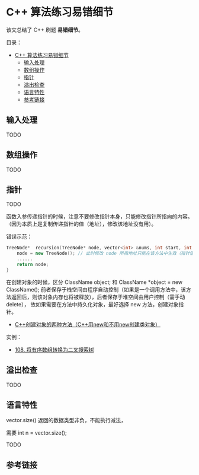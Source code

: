 # C++ 算法练习易错细节

该文总结了 C++ 刷题 **易错细节**。

目录：

- [C++ 算法练习易错细节](#c-算法练习易错细节)
  - [输入处理](#输入处理)
  - [数组操作](#数组操作)
  - [指针](#指针)
  - [溢出检查](#溢出检查)
  - [语言特性](#语言特性)
  - [参考链接](#参考链接)

## 输入处理

TODO

## 数组操作

TODO

## 指针

TODO

函数入参传递指针的时候，注意不要修改指针本身，只能修改指针所指向的内容。（因为本质上是复制传递指针的值（地址），修改该地址没有用）。

错误示范：

```C++
TreeNode*  recursion(TreeNode* node, vector<int> &nums, int start, int end) {
    node = new TreeNode(); // 此时修改 node 所指地址只能在该方法中生效（指针值传递）。
    ......
    return node;
}
```

在创建对象的时候，区分 ClassName object; 和 ClassName *object = new ClassName();
前者保存于栈空间由程序自动控制（如果是一个调用方法中，该方法返回后，则该对象内存也将被释放），后者保存于堆空间由用户控制（需手动 delete），
故如果需要在方法中持久化对象，最好选择 new 方法，创建对象指针。

* [C++创建对象的两种方法（C++用new和不用new创建类对象）](https://blog.csdn.net/lz20120808/article/details/40833517)

实例：

* [108. 将有序数组转换为二叉搜索树](https://leetcode-cn.com/problems/convert-sorted-array-to-binary-search-tree/)

## 溢出检查

TODO

## 语言特性

vector.size() 返回的数据类型非负，不能执行减法，

需要 int n = vector.size();

TODO

## 参考链接
